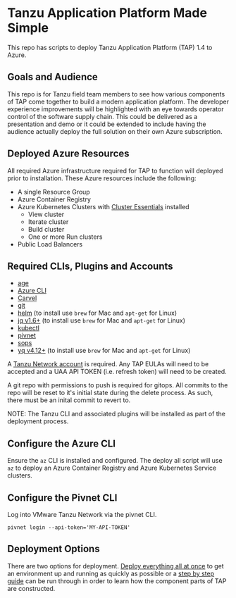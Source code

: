 # Tanzu Application Platform Made Simple

This repo has scripts to deploy Tanzu Application Platform (TAP) 1.4 to Azure.

## Goals and Audience

This repo is for Tanzu field team members to see how various components of TAP come together to build a modern application platform. The developer experience improvements will be highlighted with an eye towards operator control of the software supply chain. This could be delivered as a presentation and demo or it could be extended to include having the audience actually deploy the full solution on their own Azure subscription.

## Deployed Azure Resources

All required Azure infrastructure required for TAP to function will deployed prior to installation. These Azure resources include the following:

- A single Resource Group
- Azure Container Registry
- Azure Kubernetes Clusters with [Cluster Essentials](https://docs.vmware.com/en/Cluster-Essentials-for-VMware-Tanzu/index.html) installed
  - View cluster
  - Iterate cluster
  - Build cluster
  - One or more Run clusters
- Public Load Balancers

## Required CLIs, Plugins and Accounts

- [age](https://github.com/FiloSottile/age)
- [Azure CLI](https://docs.microsoft.com/en-us/cli/azure/install-azure-cli)
- [Carvel](https://carvel.dev/)
- [git](https://git-scm.com/download/)
- [helm](https://helm.sh/docs/intro/install/) (to install use `brew` for Mac and `apt-get` for Linux)
- [jq v1.6+](https://github.com/stedolan/jq) (to install use `brew` for Mac and `apt-get` for Linux)
- [kubectl](https://kubernetes.io/docs/tasks/tools/)
- [pivnet](https://github.com/pivotal-cf/pivnet-cli)
- [sops](https://github.com/getsops/sops)
- [yq v4.12+](https://github.com/mikefarah/yq) (to install use `brew` for Mac and `apt-get` for Linux)

A [Tanzu Network account](https://network.tanzu.vmware.com/) is required. Any TAP EULAs will need to be accepted and a UAA API TOKEN (i.e. refresh token) will need to be created.

A git repo with permissions to push is required for gitops. All commits to the repo will be reset to it's initial state during the delete process. As such, there must be an inital commit to revert to.

NOTE: The Tanzu CLI and associated plugins will be installed as part of the deployment process.

## Configure the Azure CLI

Ensure the `az` CLI is installed and configured. The deploy all script will use `az` to deploy an Azure Container Registry and Azure Kubernetes Service clusters.

## Configure the Pivnet CLI

Log into VMware Tanzu Network via the pivnet CLI.

```shell
pivnet login --api-token='MY-API-TOKEN'
```

## Deployment Options

There are two options for deployment. [Deploy everything all at once](./docs/one-step.md) to get an environment up and running as quickly as possible or a [step by step guide](./docs/step-by-step.md) can be run through in order to learn how the component parts of TAP are constructed.
